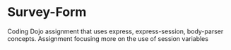 # Survey-Form

Coding Dojo assignment that uses express, express-session, body-parser concepts. Assignment focusing more on the use of session variables
